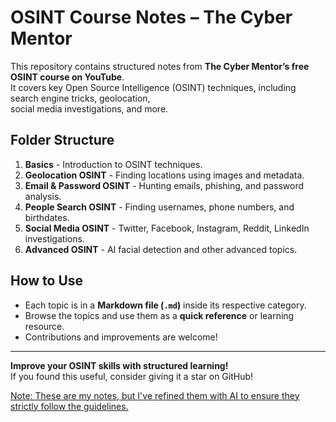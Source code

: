 # OSINT Course Notes – The Cyber Mentor

This repository contains structured notes from **The Cyber Mentor’s free OSINT course on YouTube**.  
It covers key Open Source Intelligence (OSINT) techniques, including search engine tricks, geolocation,  
social media investigations, and more.

## Folder Structure
1. **Basics** - Introduction to OSINT techniques.
2. **Geolocation OSINT** - Finding locations using images and metadata.
3. **Email & Password OSINT** - Hunting emails, phishing, and password analysis.
4. **People Search OSINT** - Finding usernames, phone numbers, and birthdates.
5. **Social Media OSINT** - Twitter, Facebook, Instagram, Reddit, LinkedIn investigations.
6. **Advanced OSINT** - AI facial detection and other advanced topics.

## How to Use
- Each topic is in a **Markdown file (`.md`)** inside its respective category.
- Browse the topics and use them as a **quick reference** or learning resource.
- Contributions and improvements are welcome!

---

**Improve your OSINT skills with structured learning!**  
If you found this useful, consider giving it a star on GitHub!

<u>Note: These are my notes, but I've refined them with AI to ensure they strictly follow the guidelines.</u>
